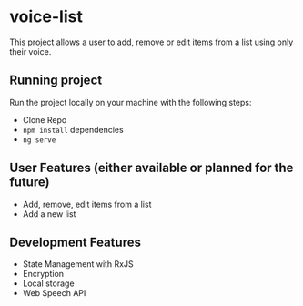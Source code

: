 # voice-list

This project allows a user to add, remove or edit items from a list using only their voice.

## Running project

Run the project locally on your machine with the following steps:
 - Clone Repo
 - `npm install` dependencies
 - `ng serve`

## User Features (either available or planned for the future)

 - Add, remove, edit items from a list
 - Add a new list

## Development Features
 - State Management with RxJS
 - Encryption
 - Local storage
 - Web Speech API